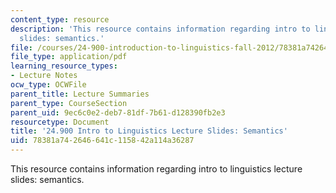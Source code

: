 ```yaml
---
content_type: resource
description: 'This resource contains information regarding intro to linguistics lecture
  slides: semantics.'
file: /courses/24-900-introduction-to-linguistics-fall-2012/78381a742646641c115842a114a36287_MIT24_900F12_Semantics.pdf
file_type: application/pdf
learning_resource_types:
- Lecture Notes
ocw_type: OCWFile
parent_title: Lecture Summaries
parent_type: CourseSection
parent_uid: 9ec6c0e2-deb7-81df-7b61-d128390fb2e3
resourcetype: Document
title: '24.900 Intro to Linguistics Lecture Slides: Semantics'
uid: 78381a74-2646-641c-1158-42a114a36287
---
```

This resource contains information regarding intro to linguistics lecture slides: semantics.

